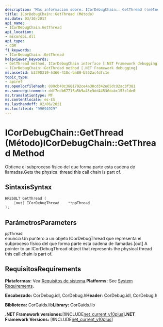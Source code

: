 ```yaml
---
description: 'Más información sobre: ICorDebugChain:: GetThread ((método)'
title: ICorDebugChain::GetThread (Método)
ms.date: 03/30/2017
api_name:
- ICorDebugChain.GetThread
api_location:
- mscordbi.dll
api_type:
- COM
f1_keywords:
- ICorDebugChain::GetThread
helpviewer_keywords:
- GetThread method, ICorDebugChain interface [.NET Framework debugging]
- ICorDebugChain::GetThread method [.NET Framework debugging]
ms.assetid: b3390319-6366-418c-ba80-b552ac4dfc1e
topic_type:
- apiref
ms.openlocfilehash: 090cb40c3681792ce4a30cd342e65dc02ac3f381
ms.sourcegitcommit: ddf7edb67715a5b9a45e3dd44536dabc153c1de0
ms.translationtype: MT
ms.contentlocale: es-ES
ms.lasthandoff: 02/06/2021
ms.locfileid: "99694929"
---
```

# <a name="icordebugchaingetthread-method"></a><span data-ttu-id="efef2-103">ICorDebugChain::GetThread (Método)</span><span class="sxs-lookup"><span data-stu-id="efef2-103">ICorDebugChain::GetThread Method</span></span>

<span data-ttu-id="efef2-104">Obtiene el subproceso físico del que forma parte esta cadena de llamadas.</span><span class="sxs-lookup"><span data-stu-id="efef2-104">Gets the physical thread this call chain is part of.</span></span>  
  
## <a name="syntax"></a><span data-ttu-id="efef2-105">Sintaxis</span><span class="sxs-lookup"><span data-stu-id="efef2-105">Syntax</span></span>  
  
```cpp  
HRESULT GetThread (  
    [out] ICorDebugThread    **ppThread  
);  
```  
  
## <a name="parameters"></a><span data-ttu-id="efef2-106">Parámetros</span><span class="sxs-lookup"><span data-stu-id="efef2-106">Parameters</span></span>  

 `ppThread`  
 <span data-ttu-id="efef2-107">enuncia Un puntero a un objeto ICorDebugThread que representa el subproceso físico del que forma parte esta cadena de llamadas.</span><span class="sxs-lookup"><span data-stu-id="efef2-107">[out] A pointer to an ICorDebugThread object that represents the physical thread this call chain is part of.</span></span>  
  
## <a name="requirements"></a><span data-ttu-id="efef2-108">Requisitos</span><span class="sxs-lookup"><span data-stu-id="efef2-108">Requirements</span></span>  

 <span data-ttu-id="efef2-109">**Plataformas:** Vea [Requisitos de sistema](../../get-started/system-requirements.md).</span><span class="sxs-lookup"><span data-stu-id="efef2-109">**Platforms:** See [System Requirements](../../get-started/system-requirements.md).</span></span>  
  
 <span data-ttu-id="efef2-110">**Encabezado:** CorDebug.idl, CorDebug.h</span><span class="sxs-lookup"><span data-stu-id="efef2-110">**Header:** CorDebug.idl, CorDebug.h</span></span>  
  
 <span data-ttu-id="efef2-111">**Biblioteca:** CorGuids.lib</span><span class="sxs-lookup"><span data-stu-id="efef2-111">**Library:** CorGuids.lib</span></span>  
  
 <span data-ttu-id="efef2-112">**.NET Framework versiones:**[!INCLUDE[net_current_v10plus](../../../../includes/net-current-v10plus-md.md)]</span><span class="sxs-lookup"><span data-stu-id="efef2-112">**.NET Framework Versions:** [!INCLUDE[net_current_v10plus](../../../../includes/net-current-v10plus-md.md)]</span></span>
